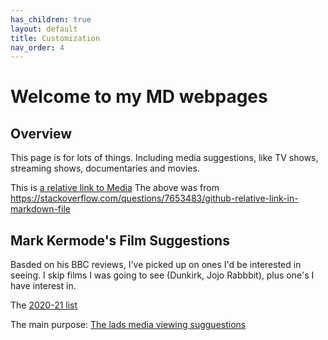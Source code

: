 ```yaml
---
has_children: true
layout: default
title: Customization
nav_order: 4
---
```


# Welcome to my MD webpages
## Overview
This page is for lots of things. Including media suggestions, like TV shows, streaming shows, documentaries and movies.

This is [a relative link to Media](media.md)
The above was from https://stackoverflow.com/questions/7653483/github-relative-link-in-markdown-file

## Mark Kermode's Film Suggestions
Basded on his BBC reviews, I've picked up on ones I'd be interested in seeing. I skip films I was going to see (Dunkirk, Jojo Rabbbit), plus one's I have interest in.

The [2020-21 list](Kermode_2020_21_films.md)

The main purpose: [The lads media viewing sugguestions](basmedia.md)
